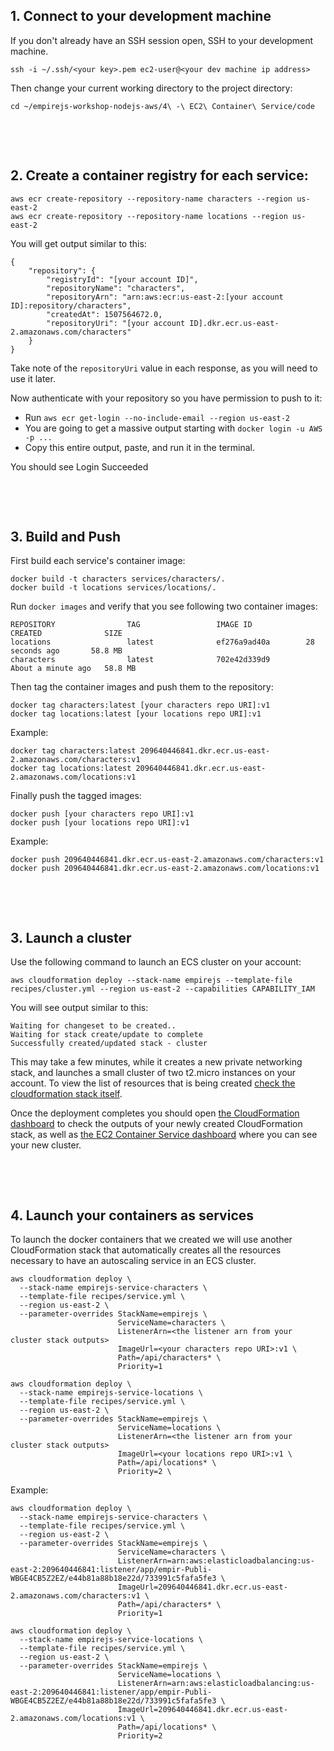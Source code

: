 ## 1. Connect to your development machine

If you don't already have an SSH session open, SSH to your development machine.

```
ssh -i ~/.ssh/<your key>.pem ec2-user@<your dev machine ip address>
```

Then change your current working directory to the project directory:

```
cd ~/empirejs-workshop-nodejs-aws/4\ -\ EC2\ Container\ Service/code
```

&nbsp;

&nbsp;

## 2. Create a container registry for each service:

```
aws ecr create-repository --repository-name characters --region us-east-2
aws ecr create-repository --repository-name locations --region us-east-2
```

You will get output similar to this:

```
{
    "repository": {
        "registryId": "[your account ID]",
        "repositoryName": "characters",
        "repositoryArn": "arn:aws:ecr:us-east-2:[your account ID]:repository/characters",
        "createdAt": 1507564672.0,
        "repositoryUri": "[your account ID].dkr.ecr.us-east-2.amazonaws.com/characters"
    }
}
```

Take note of the `repositoryUri` value in each response, as you will need to use it later.

Now authenticate with your repository so you have permission to push to it:

- Run `aws ecr get-login --no-include-email --region us-east-2`
- You are going to get a massive output starting with `docker login -u AWS -p ...`
- Copy this entire output, paste, and run it in the terminal.

You should see Login Succeeded

&nbsp;

&nbsp;

## 3. Build and Push

First build each service's container image:

```
docker build -t characters services/characters/.
docker build -t locations services/locations/.
```

Run `docker images` and verify that you see following two container images:

```
REPOSITORY                TAG                 IMAGE ID            CREATED              SIZE
locations                 latest              ef276a9ad40a        28 seconds ago       58.8 MB
characters                latest              702e42d339d9        About a minute ago   58.8 MB
```

Then tag the container images and push them to the repository:

```
docker tag characters:latest [your characters repo URI]:v1
docker tag locations:latest [your locations repo URI]:v1
```

Example:

```
docker tag characters:latest 209640446841.dkr.ecr.us-east-2.amazonaws.com/characters:v1
docker tag locations:latest 209640446841.dkr.ecr.us-east-2.amazonaws.com/locations:v1
```

Finally push the tagged images:

```
docker push [your characters repo URI]:v1
docker push [your locations repo URI]:v1
```

Example:

```
docker push 209640446841.dkr.ecr.us-east-2.amazonaws.com/characters:v1
docker push 209640446841.dkr.ecr.us-east-2.amazonaws.com/locations:v1
```

&nbsp;

&nbsp;

## 3. Launch a cluster

Use the following command to launch an ECS cluster on your account:

```
aws cloudformation deploy --stack-name empirejs --template-file recipes/cluster.yml --region us-east-2 --capabilities CAPABILITY_IAM
```

You will see output similar to this:

```
Waiting for changeset to be created..
Waiting for stack create/update to complete
Successfully created/updated stack - cluster
```

This may take a few minutes, while it creates a new private networking stack, and launches a small cluster of two t2.micro instances on your account. To view the list of resources that is being created [check the cloudformation stack itself](code/recipes/cluster.yml).

Once the deployment completes you should open [the CloudFormation dashboard](https://us-east-2.console.aws.amazon.com/cloudformation/home?region=us-east-2#/stacks?filter=active) to check the outputs of your newly created CloudFormation stack, as well as [the EC2 Container Service dashboard](https://us-east-2.console.aws.amazon.com/ecs/home?region=us-east-2#/clusters) where you can see your new cluster. 

&nbsp;

&nbsp;

## 4. Launch your containers as services

To launch the docker containers that we created we will use another CloudFormation stack that automatically creates all the resources necessary to have an autoscaling service in an ECS cluster.

```
aws cloudformation deploy \
  --stack-name empirejs-service-characters \
  --template-file recipes/service.yml \
  --region us-east-2 \
  --parameter-overrides StackName=empirejs \
                        ServiceName=characters \
                        ListenerArn=<the listener arn from your cluster stack outputs>
                        ImageUrl=<your characters repo URI>:v1 \
                        Path=/api/characters* \
                        Priority=1

aws cloudformation deploy \
  --stack-name empirejs-service-locations \
  --template-file recipes/service.yml \
  --region us-east-2 \
  --parameter-overrides StackName=empirejs \
                        ServiceName=locations \
                        ListenerArn=<the listener arn from your cluster stack outputs>
                        ImageUrl=<your locations repo URI>:v1 \
                        Path=/api/locations* \
                        Priority=2 \
```

Example:

```
aws cloudformation deploy \
  --stack-name empirejs-service-characters \
  --template-file recipes/service.yml \
  --region us-east-2 \
  --parameter-overrides StackName=empirejs \
                        ServiceName=characters \
                        ListenerArn=arn:aws:elasticloadbalancing:us-east-2:209640446841:listener/app/empir-Publi-WBGE4CB5Z2EZ/e44b81a88b18e22d/733991c5fafa5fe3 \
                        ImageUrl=209640446841.dkr.ecr.us-east-2.amazonaws.com/characters:v1 \
                        Path=/api/characters* \
                        Priority=1

aws cloudformation deploy \
  --stack-name empirejs-service-locations \
  --template-file recipes/service.yml \
  --region us-east-2 \
  --parameter-overrides StackName=empirejs \
                        ServiceName=locations \
                        ListenerArn=arn:aws:elasticloadbalancing:us-east-2:209640446841:listener/app/empir-Publi-WBGE4CB5Z2EZ/e44b81a88b18e22d/733991c5fafa5fe3 \
                        ImageUrl=209640446841.dkr.ecr.us-east-2.amazonaws.com/locations:v1 \
                        Path=/api/locations* \
                        Priority=2
```

